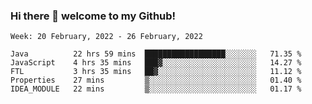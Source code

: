 ### Hi there 👋 welcome to my Github! 

<!--START_SECTION:waka-->
```text
Week: 20 February, 2022 - 26 February, 2022

Java          22 hrs 59 mins  ██████████████████░░░░░░░   71.35 % 
JavaScript    4 hrs 35 mins   ███▓░░░░░░░░░░░░░░░░░░░░░   14.27 % 
FTL           3 hrs 35 mins   ██▓░░░░░░░░░░░░░░░░░░░░░░   11.12 % 
Properties    27 mins         ▒░░░░░░░░░░░░░░░░░░░░░░░░   01.40 % 
IDEA_MODULE   22 mins         ▒░░░░░░░░░░░░░░░░░░░░░░░░   01.17 % 
```
<!--END_SECTION:waka-->
